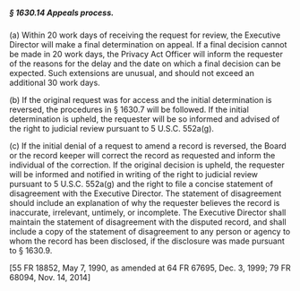 ##### § 1630.14 Appeals process. #####

(a) Within 20 work days of receiving the request for review, the Executive Director will make a final determination on appeal. If a final decision cannot be made in 20 work days, the Privacy Act Officer will inform the requester of the reasons for the delay and the date on which a final decision can be expected. Such extensions are unusual, and should not exceed an additional 30 work days.

(b) If the original request was for access and the initial determination is reversed, the procedures in § 1630.7 will be followed. If the initial determination is upheld, the requester will be so informed and advised of the right to judicial review pursuant to 5 U.S.C. 552a(g).

(c) If the initial denial of a request to amend a record is reversed, the Board or the record keeper will correct the record as requested and inform the individual of the correction. If the original decision is upheld, the requester will be informed and notified in writing of the right to judicial review pursuant to 5 U.S.C. 552a(g) and the right to file a concise statement of disagreement with the Executive Director. The statement of disagreement should include an explanation of why the requester believes the record is inaccurate, irrelevant, untimely, or incomplete. The Executive Director shall maintain the statement of disagreement with the disputed record, and shall include a copy of the statement of disagreement to any person or agency to whom the record has been disclosed, if the disclosure was made pursuant to § 1630.9.

[55 FR 18852, May 7, 1990, as amended at 64 FR 67695, Dec. 3, 1999; 79 FR 68094, Nov. 14, 2014]